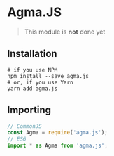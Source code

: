 # Agma.JS

> This module is **not** done yet

## Installation

```shell
# if you use NPM
npm install --save agma.js
# or, if you use Yarn
yarn add agma.js
```

## Importing

```javascript
// CommonJS
const Agma = require('agma.js');
// ES6
import * as Agma from 'agma.js';
```
